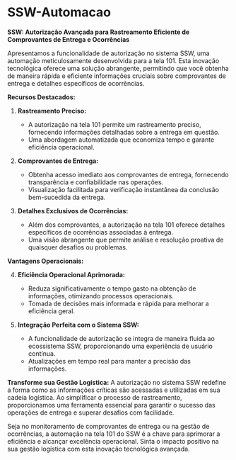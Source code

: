 # SSW-Automacao
**SSW: Autorização Avançada para Rastreamento Eficiente de Comprovantes de Entrega e Ocorrências**

Apresentamos a funcionalidade de autorização no sistema SSW, uma automação meticulosamente desenvolvida para a tela 101. Esta inovação tecnológica oferece uma solução abrangente, permitindo que você obtenha de maneira rápida e eficiente informações cruciais sobre comprovantes de entrega e detalhes específicos de ocorrências.

**Recursos Destacados:**

1. **Rastreamento Preciso:**
   - A autorização na tela 101 permite um rastreamento preciso, fornecendo informações detalhadas sobre a entrega em questão.
   - Uma abordagem automatizada que economiza tempo e garante eficiência operacional.

2. **Comprovantes de Entrega:**
   - Obtenha acesso imediato aos comprovantes de entrega, fornecendo transparência e confiabilidade nas operações.
   - Visualização facilitada para verificação instantânea da conclusão bem-sucedida da entrega.

3. **Detalhes Exclusivos de Ocorrências:**
   - Além dos comprovantes, a autorização na tela 101 oferece detalhes específicos de ocorrências associadas à entrega.
   - Uma visão abrangente que permite análise e resolução proativa de quaisquer desafios ou problemas.

**Vantagens Operacionais:**

4. **Eficiência Operacional Aprimorada:**
   - Reduza significativamente o tempo gasto na obtenção de informações, otimizando processos operacionais.
   - Tomada de decisões mais informada e rápida para melhorar a eficiência geral.

5. **Integração Perfeita com o Sistema SSW:**
   - A funcionalidade de autorização se integra de maneira fluida ao ecossistema SSW, proporcionando uma experiência de usuário contínua.
   - Atualizações em tempo real para manter a precisão das informações.

**Transforme sua Gestão Logística:**
A autorização no sistema SSW redefine a forma como as informações críticas são acessadas e utilizadas em sua cadeia logística. Ao simplificar o processo de rastreamento, proporcionamos uma ferramenta essencial para garantir o sucesso das operações de entrega e superar desafios com facilidade.

Seja no monitoramento de comprovantes de entrega ou na gestão de ocorrências, a automação na tela 101 do SSW é a chave para aprimorar a eficiência e alcançar excelência operacional. Sinta o impacto positivo na sua gestão logística com esta inovação tecnológica avançada.
